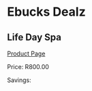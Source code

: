 
# Ebucks Dealz
## Life Day Spa
[Product Page](https://www.ebucks.com/web/shop/productSelected.do?prodId=515266862&catId=322112237)

Price: R800.00

Savings: 


	